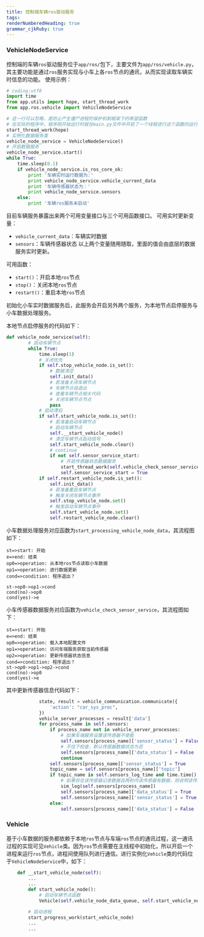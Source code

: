 ```yaml
---
title: 控制端车辆ros驱动服务
tags: 
renderNumberedHeading: true
grammar_cjkRuby: true
---
```


### VehicleNodeService

控制端的车辆`ros`驱动服务位于`app/ros/`包下，主要文件为`app/ros/vehicle.py`，其主要功能是通过`ros`服务实现与小车上各`ros`节点的通讯，从而实现读取车辆实时信息的功能。
使用示例：

``` py
# coding:utf8
import time
from app.utils import hope, start_thread_work
from app.ros.vehicle import VehicleNodeService

# 这一行可以忽略，是防止产生僵尸进程的保护机制框架下的希望函数
# 在实际的程序中，程序刚开始运行时就在main.py文件中开启了一个线程进行这个函数的运行，不要手动运行这个函数
start_thread_work(hope)
# 实例化数据服务类
vehicle_node_service = VehicleNodeService()
# 开启数据服务
vehicle_node_service.start()
while True:
    time.sleep(0.1)
    if vehicle_node_service.is_ros_core_ok:
        print '车辆实时运行数据为:'
        print vehicle_node_service.vehicle_current_data
        print '车辆传感器状态为：'
        print vehicle_node_service.sensors
    else:
        print '车辆ros服务未启动'

```

目前车辆服务暴露出来两个可用变量接口与三个可用函数接口。
可用实时更新变量：
- `vehicle_current_data`：车辆实时数据
- `sensors`：车辆传感器状态
以上两个变量随用随取，里面的值会由底层的数据服务实时更新。

可用函数：
- `start()`：开启本地`ros`节点
- `stop()`：关闭本地`ros`节点
- `restart()`：重启本地`ros`节点

初始化小车实时数据服务后，此服务会开启另外两个服务，为本地节点启停服务与小车数据处理服务。

本地节点启停服务的代码如下：

``` py
def vehicle_node_service(self):
        # 启动车辆节点
        while True:
            time.sleep(1)
            # 关闭优先
            if self.stop_vehicle_node.is_set():
                # 数据清空
                self.init_data()
                # 若准备关闭车辆节点
                # 车辆节点自退出
                # 查看车辆节点相关代码
                # 关闭车辆节点节点
                pass
            # 启动滞后
            if self.start_vehicle_node.is_set():
                # 若准备启动车辆节点
                # 启动车辆节点
                self.__start_vehicle_node()
                # 清空车辆节点启动信号
                self.start_vehicle_node.clear()
                # continue
                if not self.sensor_service_start:
					# 开启传感器状态数据服务
                    start_thread_work(self.vehicle_check_sensor_service)
                    self.sensor_service_start = True
            if self.restart_vehicle_node.is_set():
                self.init_data()
                # 若准备重启车辆节点
                # 触发关闭车辆节点事件
                self.stop_vehicle_node.set()
                # 触发启动车辆节点事件
                self.start_vehicle_node.set()
                self.restart_vehicle_node.clear()
```

小车数据处理服务对应函数为`start_processing_vehicle_node_data`，其流程图如下：

```flow!
st=>start: 开始
e=>end: 结束
op0=>operation: 从本地ros节点读取小车数据
op1=>operation: 进行数据更新
cond=>condition: 程序退出？

st->op0->op1->cond
cond(no)->op0
cond(yes)->e
```

小车传感器数据服务对应函数为`vehicle_check_sensor_service`，其流程图如下：
```flow!
st=>start: 开始
e=>end: 结束
op0=>operation: 载入本地配置文件
op1=>operation: 访问车端服务获取当前传感器
op2=>operation: 更新传感器状态信息
cond=>condition: 程序退出？
st->op0->op1->op2->cond
cond(no)->op0
cond(yes)->e
```

其中更新传感器信息代码如下：

``` py
            state, result = vehicle_communication.communicate({
                'action': "car_sys_proc",
            })
			vehicle_server_processes = result['data']
            for process_name in self.sensors:
                if process_name not in vehicle_server_processes:
                    # 如果车端服务设置该传感器不使能
                    self.sensors[process_name]['sensor_status'] = False
                    # 不往下检查，默认传感器数据状态为否
                    self.sensors[process_name]['data_status'] = False
                    continue
                self.sensors[process_name]['sensor_status'] = True
                topic_name = self.sensors[process_name]['topic']
                if topic_name in self.sensors_log_time and time.time() - self.sensors_log_time[topic_name] < 2:
                    # 如果存在该传感器记录数据且两秒内该传感器有数据，则说明该传感器激活且状态正常
                    sim_log(self.sensors[process_name])
                    self.sensors[process_name]['data_status'] = True
                    self.sensors[process_name]['sensor_status'] = True
                else:
                    self.sensors[process_name]['data_status'] = False
```

### Vehicle
基于小车数据的服务都依赖于本地`ros`节点与车端`ros`节点的通讯过程，这一通讯过程的实现可见`Vehicle`类。因为`ros`节点需要在主线程中初始化，所以开启一个进程来运行`ros`节点，进程间使用队列进行通信。进行实例化`Vehicle`类的代码位于`VehicleNodeService`中，如下：

``` py
    def __start_vehicle_node(self):
		...
		...
        def start_vehicle_node():
            # 启动车辆节点函数
            Vehicle(self.vehicle_node_data_queue, self.start_vehicle_node, self.stop_vehicle_node)

        # 启动进程
        start_progress_work(start_vehicle_node)
        ...
		...
```